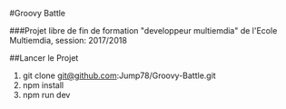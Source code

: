 #Groovy Battle

###Projet libre de fin de formation "developpeur multiemdia" de l'Ecole Multiemdia, session: 2017/2018

##Lancer le Projet

1) git clone git@github.com:Jump78/Groovy-Battle.git
2) npm install
3) npm run dev
